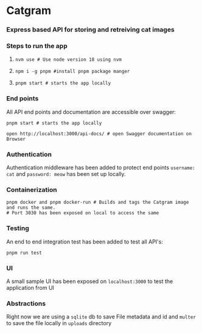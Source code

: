 # Catgram

### Express based API for storing and retreiving cat images

### Steps to run the app

1. ```shell
   nvm use # Use node version 18 using nvm
    ``` 
2. ```shell
   npm i -g pnpm #install pnpm package manger
    ```
3. ```shell
   pnpm start # starts the app locally
    ```

### End points

All API end points and  documentation are accessible over swagger:
```shell
pnpm start # starts the app locally
```
```shell
open http://localhost:3000/api-docs/ # open Swagger documentation on Browser
```

### Authentication

Authentication middleware has been added to protect end points
`username: cat` and `password: meow` has been set up locally.

### Containerization

```shell
pnpm docker and pnpm docker-run # Builds and tags the Catgram image and runs the same. 
# Port 3030 has been exposed on local to access the same
```

### Testing

An end to end integration test has been added to test all API's:
```shell
pnpm run test
```
### UI
A small sample UI has been exposed on `localhost:3000` to test the application from UI

### Abstractions
Right now we are using a `sqlite` db to save File metadata and id and `multer` to save the file locally in `uploads` directory
